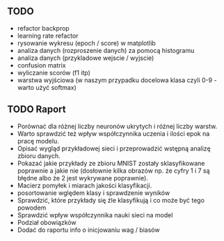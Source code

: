 ## TODO
- refactor backprop
- learning rate refactor
- rysowanie wykresu (epoch / score) w matplotlib
- analiza danych (rozproszenie danych) za pomocą histogramu
- analiza danych (przykladowe wejscie / wyjscie)
- confusion matrix
- wyliczanie scorów (f1 itp)
- warstwa wyjściowa (w naszym przypadku docelowa klasa czyli 0-9 - warto użyć softmax)


## TODO Raport
- Porównać dla różnej liczby neuronów ukrytych i różnej liczby warstw. 
- Warto sprawdzić też wpływ współczynnika uczenia i ilości epok na pracę modelu. 
- Opisać wygląd przykładowej sieci i przeprowadzić wstępną analizę zbioru danych. 
- Pokazać jakie przykłady ze zbioru MNIST zostały sklasyfikowane poprawnie a jakie nie (dosłownie kilka obrazów np. że cyfry 1 i 7 są błędne albo że 2 jest wykrywane poprawnie). 
- Macierz pomyłek i miarach jakości klasyfikacji.
- posortowanie wględem klasy i sprawdzenie wyników
- Sprawdzić, które przykłady się źle klasyfikują i co może być tego powodem
- Sprawdzić wpływ współczynnika nauki sieci na model
- Podział obowiązków
- Dodać do raportu info o inicjowaniu wag / biasów
